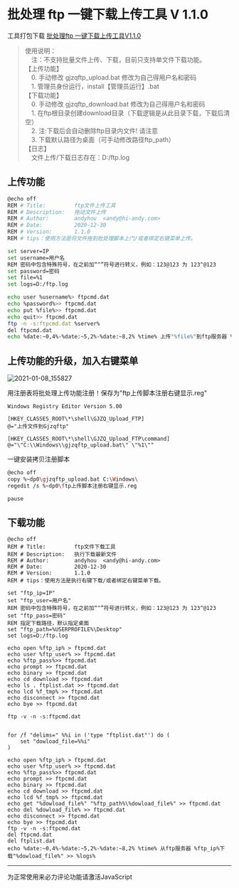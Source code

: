 # 批处理 ftp 一键下载上传工具 V 1.1.0

工具打包下载  [批处理ftp 一键下载上传工具V1.1.0](../files/bat_ftp_tools.zip)
> 使用说明：<br>
　注：不支持批量文件上传、下载，目前只支持单文件下载功能。<br>
【上传功能】<br>
　0. 手动修改 gjzqftp_upload.bat 修改为自己得用户名和密码<br>
　1. 管理员身份运行，install【管理员运行】.bat<br>
【下载功能】<br>
　0. 手动修改 gjzqftp_download.bat 修改为自己得用户名和密码<br>
　1. 在ftp根目录创建download目录（下载逻辑是从此目录下载，下载后清空）<br>
　2. 注:下载后会自动删除ftp目录内文件! 请注意<br>
　3. 下载默认路径为桌面（可手动修改路径ftp_path）<br>
【日志】<br>
　文件上传/下载日志存在：D:/ftp.log 

## 上传功能

```bash
@echo off
REM # Title:         ftp文件上传工具
REM # Description:   拖动文件上传
REM # Author:        andyhou  <andy@hi-andy.com>
REM # Date:          2020-12-30
REM # Version:       1.1.0
REM # tips：使用方法是将文件拖到批处理脚本上门/或者绑定右键菜单上传。

set server=IP
set username=用户名
REM 密码中包含特殊符号，在之前加“^”符号进行转义，例如：123@123 为 123^@123
set password=密码
set file=%1
set logs=D:/ftp.log

echo user %username%> ftpcmd.dat
echo %password%>> ftpcmd.dat
echo put %file%>> ftpcmd.dat
echo quit>> ftpcmd.dat
ftp -n -s:ftpcmd.dat %server%
del ftpcmd.dat
echo %date:~0,4%-%date:~5,2%-%date:~8,2% %time% 上传"%file%"到ftp服务器 %server% >> %logs%
```

## 上传功能的升级，加入右键菜单

![2021-01-08_155827](\imgs\tools\2021-01-08_155827.png)

用注册表将批处理上传功能注册！保存为"ftp上传脚本注册右键显示.reg"

```Reg
Windows Registry Editor Version 5.00

[HKEY_CLASSES_ROOT\*\shell\GJZQ_Upload_FTP]
@="上传文件到Gjzqftp"

[HKEY_CLASSES_ROOT\*\shell\GJZQ_Upload_FTP\command]
@="\"C:\\Windows\\gjzqftp_upload.bat\" \"%1\""
```

一键安装拷贝注册脚本

```bash
@echo off
copy %~dp0\gjzqftp_upload.bat C:\Windows\
regedit /s %~dp0\ftp上传脚本注册右键显示.reg

pause
```

## 下载功能

```BAT
@echo off
REM # Title:         ftp文件下载工具
REM # Description:   执行下载最新文件
REM # Author:        andyhou  <andy@hi-andy.com>
REM # Date:          2020-12-30
REM # Version:       1.1.0
REM # tips：使用方法是执行右键下载/或者绑定右键菜单下载。

set "ftp_ip=IP"
set "ftp_user=用户名"
REM 密码中包含特殊符号，在之前加“^”符号进行转义，例如：123@123 为 123^@123
set "ftp_pass=密码"
REM 指定下载路径，默认指定桌面
set "ftp_path=%USERPROFILE%\Desktop"
set logs=D:/ftp.log

echo open %ftp_ip% > ftpcmd.dat
echo user %ftp_user% >> ftpcmd.dat
echo %ftp_pass%>> ftpcmd.dat
echo prompt >> ftpcmd.dat
echo binary >> ftpcmd.dat
echo cd download >> ftpcmd.dat
echo ls . ftplist.dat >> ftpcmd.dat
echo lcd %f_tmp% >> ftpcmd.dat
echo disconnect >> ftpcmd.dat
echo bye >> ftpcmd.dat

ftp -v -n -s:ftpcmd.dat


for /f "delims=" %%i in ('type "ftplist.dat"') do (
    set "dowload_file=%%i"
)

echo open %ftp_ip% > ftpcmd.dat
echo user %ftp_user% >> ftpcmd.dat
echo %ftp_pass%>> ftpcmd.dat
echo prompt >> ftpcmd.dat
echo binary >> ftpcmd.dat
echo cd download >> ftpcmd.dat
echo lcd %f_tmp% >> ftpcmd.dat
echo get "%dowload_file%" "%ftp_path%\%dowload_file%" >> ftpcmd.dat
echo del %dowload_file% >> ftpcmd.dat
echo disconnect >> ftpcmd.dat
echo bye >> ftpcmd.dat
ftp -v -n -s:ftpcmd.dat
del ftpcmd.dat
del ftplist.dat
echo %date:~0,4%-%date:~5,2%-%date:~8,2% %time% 从ftp服务器 %ftp_ip%下载"%dowload_file%" >> %logs%
```



<hr>

<!-- 来必力City版安装代码 -->
<div id="lv-container" data-id="city" data-uid="MTAyMC80NzA4OC8yMzU4OA==">
	<script type="text/javascript">
   (function(d, s) {
       var j, e = d.getElementsByTagName(s)[0];

       if (typeof LivereTower === 'function') { return; }
    
       j = d.createElement(s);
       j.src = 'https://cdn-city.livere.com/js/embed.dist.js';
       j.async = true;
    
       e.parentNode.insertBefore(j, e);
   })(document, 'script');
	</script>
<noscript> 为正常使用来必力评论功能请激活JavaScript</noscript>
</div>
<!-- City版安装代码已完成 -->

